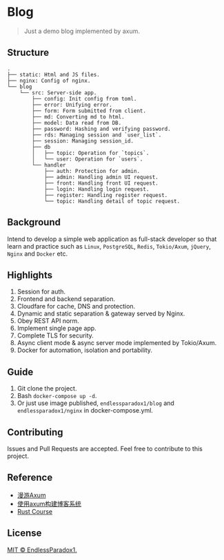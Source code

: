 # Blog

> Just a demo blog implemented by axum.

## Structure

```
.
├── static: Html and JS files.
├── nginx: Config of nginx.
└── blog 
    └── src: Server-side app.
        ├── config: Init config from toml.
        ├── error: Unifying error.
        ├── form: Form submitted from client.
        ├── md: Converting md to html.
        ├── model: Data read from DB.
        ├── password: Hashing and verifying password.
        ├── rds: Managing session and `user_list`.
        ├── session: Managing session_id.
        ├── db
        │   ├── topic: Operation for `topics`.
        │   └── user: Operation for `users`.
        └── handler
            ├── auth: Protection for admin.
            ├── admin: Handling admin UI request.
            ├── front: Handling front UI request.
            ├── login: Handling login request.
            ├── register: Handling register request.
            └── topic: Handling detail of topic request.
```

## Background

Intend to develop a simple web application as full-stack developer so that learn and practice such as `Linux`, `PostgreSQL`, `Redis`, `Tokio/Axum`, `jQuery`, `Nginx` and `Docker` etc.

## Highlights

1. Session for auth.
2. Frontend and backend separation.
3. Cloudfare for cache, DNS and protection.
4. Dynamic and static separation & gateway served by Nginx.
5. Obey REST API norm.
6. Implement single page app.
7. Complete TLS for security.
8. Async client mode & async server mode implemented by Tokio/Axum.
9. Docker for automation, isolation and portability.

## Guide

1. Git clone the project.
2. Bash `docker-compose up -d`.
3. Or just use image published, `endlessparadox1/blog` and `endlessparadox1/nginx` in docker-compose.yml.

## Contributing

Issues and Pull Requests are accepted. Feel free to contribute to this project.

## Reference

* [漫游Axum](https://axum.rs/subject/roaming-axum)
* [使用axum构建博客系统](https://axum.rs/subject/blog)
* [Rust Course](https://course.rs/about-book.html)

## License

[MIT © EndlessParadox1.](./LICENSE)
